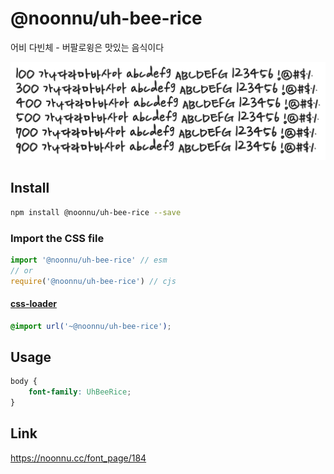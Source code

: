 # @noonnu/uh-bee-rice

어비 다빈체 - 버팔로윙은 맛있는 음식이다

![example](./example.png)

## Install

```bash
npm install @noonnu/uh-bee-rice --save
```

### Import the CSS file

```js
import '@noonnu/uh-bee-rice' // esm
// or
require('@noonnu/uh-bee-rice') // cjs
```

#### [css-loader](https://github.com/webpack-contrib/css-loader)

```css
@import url('~@noonnu/uh-bee-rice');
```

## Usage

```css
body {
    font-family: UhBeeRice;
}
```

## Link

https://noonnu.cc/font_page/184
